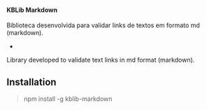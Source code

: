 #### KBLib Markdown ####

Biblioteca desenvolvida para validar links de textos em formato md (markdown).

-

Library developed to validate text links in md format (markdown).

## Installation

> npm install -g kblib-markdown

